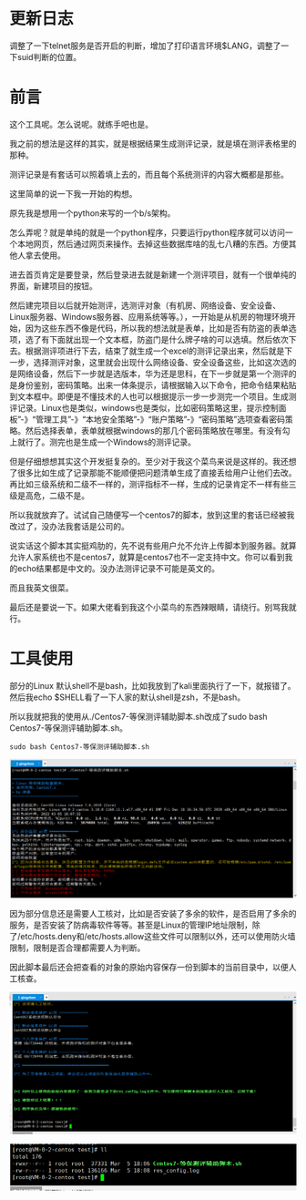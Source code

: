 # 更新日志

调整了一下telnet服务是否开启的判断，增加了打印语言环境$LANG，调整了一下suid判断的位置。

# 前言

这个工具呢。怎么说呢。就练手吧也是。

我之前的想法是这样的其实，就是根据结果生成测评记录，就是填在测评表格里的那种。

测评记录是有套话可以照着填上去的，而且每个系统测评的内容大概都是那些。

这里简单的说一下我一开始的构想。

原先我是想用一个python来写的一个b/s架构。

怎么弄呢？就是单纯的就是一个python程序，只要运行python程序就可以访问一个本地网页，然后通过网页来操作。去掉这些数据库啥的乱七八糟的东西。方便其他人拿去使用。

进去首页肯定是要登录，然后登录进去就是新建一个测评项目，就有一个很单纯的界面，新建项目的按钮。

然后建完项目以后就开始测评，选测评对象（有机房、网络设备、安全设备、Linux服务器、Windows服务器、应用系统等等。），一开始是从机房的物理环境开始，因为这些东西不像是代码，所以我的想法就是表单，比如是否有防盗的表单选项，选了有下面就出现一个文本框，防盗门是什么牌子啥的可以选填。然后依次下去。根据测评项进行下去，结束了就生成一个excel的测评记录出来，然后就是下一步，选择测评对象，这里就会出现什么网络设备、安全设备这些，比如这次选的是网络设备，然后下一步就是选版本，华为还是思科，在下一步就是第一个测评的是身份鉴别，密码策略。出来一体条提示，请根据输入以下命令，把命令结果粘贴到文本框中。即便是不懂技术的人也可以根据提示一步一步测完一个项目。生成测评记录。Linux也是类似，windows也是类似，比如密码策略这里，提示控制面板”-》“管理工具”-》“本地安全策略”-》“账户策略”-》“密码策略”选项查看密码策略。然后选择表单，表单就根据windows的那几个密码策略放在哪里。有没有勾上就行了。测完也是生成一个Windows的测评记录。

但是仔细想想其实这个开发挺复杂的。至少对于我这个菜鸟来说是这样的。我还想了很多比如生成了记录那能不能顺便把问题清单生成了直接丢给用户让他们去改。再比如三级系统和二级不一样的，测评指标不一样，生成的记录肯定不一样有些三级是高危，二级不是。

所以我就放弃了。试试自己随便写一个centos7的脚本，放到这里的套话已经被我改过了，没办法我套话是公司的。

说实话这个脚本其实挺鸡肋的，先不说有些用户允不允许上传脚本到服务器。就算允许人家系统也不是centos7，就算是centos7也不一定支持中文。你可以看到我的echo结果都是中文的。没办法测评记录不可能是英文的。

而且我英文很菜。

最后还是要说一下。如果大佬看到我这个小菜鸟的东西辣眼睛，请绕行。别骂我就行。

# 工具使用

部分的Linux 默认shell不是bash，比如我放到了kali里面执行了一下，就报错了。然后我echo $SHELL看了一下人家的默认shell是zsh，不是bash。

所以我就把我的使用从./Centos7-等保测评辅助脚本.sh改成了sudo bash Centos7-等保测评辅助脚本.sh。

```
sudo bash Centos7-等保测评辅助脚本.sh
```



![image-20220305180928852](images/image-20220305180928852.png)

因为部分信息还是需要人工核对，比如是否安装了多余的软件，是否启用了多余的服务，是否安装了防病毒软件等等。甚至是Linux的管理IP地址限制，除了/etc/hosts.deny和/etc/hosts.allow这些文件可以限制以外，还可以使用防火墙限制，限制是否合理都需要人为判断。

因此脚本最后还会把查看的对象的原始内容保存一份到脚本的当前目录中，以便人工核查。

![image-20220305181007778](images/image-20220305181007778.png)

![image-20220305181439676](images/image-20220305181439676.png)
